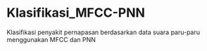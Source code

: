 # Klasifikasi_MFCC-PNN
Klasifikasi penyakit pernapasan berdasarkan data suara paru-paru menggunakan MFCC dan PNN
